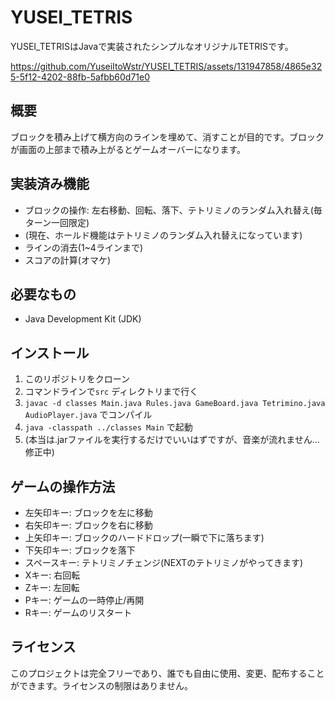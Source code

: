# YUSEI_TETRIS

YUSEI_TETRISはJavaで実装されたシンプルなオリジナルTETRISです。

https://github.com/YuseiItoWstr/YUSEI_TETRIS/assets/131947858/4865e325-5f12-4202-88fb-5afbb60d71e0

## 概要

ブロックを積み上げて横方向のラインを埋めて、消すことが目的です。ブロックが画面の上部まで積み上がるとゲームオーバーになります。

## 実装済み機能

- ブロックの操作: 左右移動、回転、落下、テトリミノのランダム入れ替え(毎ターン一回限定)
- (現在、ホールド機能はテトリミノのランダム入れ替えになっています)
- ラインの消去(1~4ラインまで)
- スコアの計算(オマケ)

## 必要なもの

- Java Development Kit (JDK)

## インストール

1.  このリポジトリをクローン
2.  コマンドラインで`src` ディレクトリまで行く
3.  `javac -d classes Main.java Rules.java GameBoard.java Tetrimino.java AudioPlayer.java` でコンパイル
4.  `java -classpath ../classes Main` で起動
5.  (本当は.jarファイルを実行するだけでいいはずですが、音楽が流れません...修正中)

## ゲームの操作方法

- 左矢印キー: ブロックを左に移動
- 右矢印キー: ブロックを右に移動
- 上矢印キー: ブロックのハードドロップ(一瞬で下に落ちます)
- 下矢印キー: ブロックを落下
- スペースキー: テトリミノチェンジ(NEXTのテトリミノがやってきます)
- Xキー: 右回転
- Zキー: 左回転
- Pキー: ゲームの一時停止/再開
- Rキー: ゲームのリスタート

## ライセンス

このプロジェクトは完全フリーであり、誰でも自由に使用、変更、配布することができます。ライセンスの制限はありません。
